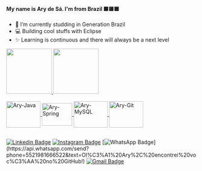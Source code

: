 

#### My name is Ary de Sá. I'm from Brazil  🟩🟨🟦

- 🚀 I’m currently studding in Generation Brazil
- 💻 Building cool stuffs with Eclipse
- ✨ Learning is continuous and there will always be a next level


<div>
  <a href="https://github.com/arydsr">
  <img height="120em" src="https://github-readme-stats.vercel.app/api?username=arydsr&show_icons=true&theme=dracula&include_all_commits=true&count_private=true"/>
  <img height="120em" src="https://github-readme-stats.vercel.app/api/top-langs/?username=arydsr&layout=compact&langs_count=7&theme=dracula"/>
</div>


<div style="display: inline_block"><br>
  <img align="center" alt="Ary-Java" height="70" width="90" src="https://cdn.jsdelivr.net/gh/devicons/devicon/icons/java/java-original-wordmark.svg">
  <img align="center" alt="Ary-Spring" height="60" width="80" src="https://cdn.jsdelivr.net/gh/devicons/devicon/icons/spring/spring-original-wordmark.svg">
  <img align="center" alt="Ary-MySQL" height="70" width="90" src="https://cdn.jsdelivr.net/gh/devicons/devicon/icons/mysql/mysql-original-wordmark.svg">
  <img align="center" alt="Ary-Git" height="70" width="90" src="https://cdn.jsdelivr.net/gh/devicons/devicon/icons/git/git-plain-wordmark.svg">
</div>

##

[![Linkedin Badge](https://img.shields.io/badge/-Linkedin-blue?style=flat-square&labelColor=blue&logo=Linkedin&logoColor=white&link=https://www.linkedin.com/in/iam4ry/)](https://www.linkedin.com/in/iam4ry/) 
[![Instagram Badge](https://img.shields.io/badge/-Instagram-violet?style=flat-square&labelColor=violet&logo=instagram&logoColor=white&link=https://www.instagram.com/porrajunio/)](https://www.instagram.com/porrajunio/) 
[![WhatsApp Badge](https://img.shields.io/badge/-WhatsApp-green?style=flat-square&labelColor=green&logo=whatsapp&logoColor=white&link=https://api.whatsapp.com/send?phone=5521981666522&text=Ol%C3%A1%20Ary%2C%20encontrei%20voc%C3%AA%20no%20GitHub!)](https://api.whatsapp.com/send?phone=5521981666522&text=Ol%C3%A1%20Ary%2C%20encontrei%20voc%C3%AA%20no%20GitHub!)
[![Gmail Badge](https://img.shields.io/badge/-Gmail-c14438?style=flat-square&logo=Gmail&logoColor=white&link=mailto:souoary@gmail.com)](mailto:souoary@gmail.com)

 

